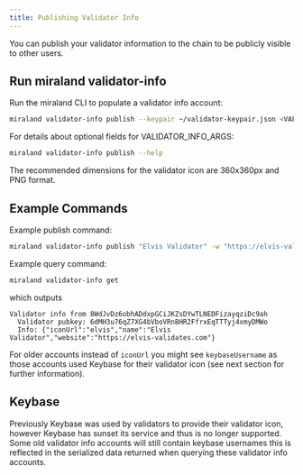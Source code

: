 ```yaml
---
title: Publishing Validator Info
---
```


You can publish your validator information to the chain to be publicly visible to other users.

## Run miraland validator-info

Run the miraland CLI to populate a validator info account:

```bash
miraland validator-info publish --keypair ~/validator-keypair.json <VALIDATOR_INFO_ARGS> <VALIDATOR_NAME>
```

For details about optional fields for VALIDATOR_INFO_ARGS:

```bash
miraland validator-info publish --help
```

The recommended dimensions for the validator icon are 360x360px and PNG format.

## Example Commands

Example publish command:

```bash
miraland validator-info publish "Elvis Validator" -w "https://elvis-validates.com" -i "https://elvis-validates.com/my-icon.png"
```

Example query command:

```bash
miraland validator-info get
```

which outputs

```text
Validator info from 8WdJvDz6obhADdxpGCiJKZsDYwTLNEDFizayqziDc9ah
  Validator pubkey: 6dMH3u76qZ7XG4bVboVRnBHR2FfrxEqTTTyj4xmyDMWo
  Info: {"iconUrl":"elvis","name":"Elvis Validator","website":"https://elvis-validates.com"}
```

For older accounts instead of `iconUrl` you might see `keybaseUsername` as those accounts used Keybase for their validator icon (see next section for further information).

## Keybase

Previously Keybase was used by validators to provide their validator icon, however Keybase has sunset its service and thus is no longer supported. Some old validator info accounts will still contain keybase usernames this is reflected in the serialized data returned when querying these validator info accounts.
